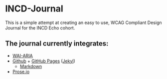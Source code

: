 # INCD-Journal
This is a simple attempt at creating an easy to use, WCAG Compliant Design Journal for the INCD Echo cohort. 

## The journal currently integrates: 

- [WAI-ARIA](https://en.wikipedia.org/wiki/WAI-ARIA "WAI-ARIA on Wikipedia")
- [Github](https://github.com/ "GitHub Homepage") + [GitHub Pages](https://pages.github.com/ "GitHub Pages Homepage") ([Jekyl](http://jekyllrb.com/docs/sites/ "Jekyl Homepage"))
  - [Markdown](https://daringfireball.net/projects/markdown/syntax/ "Markdown Syntax Refernce")
- [Prose.io](http://prose.io/ "Prose.io Homepage")
